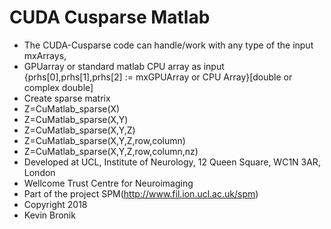 # CUDA Cusparse Matlab


 * The CUDA-Cusparse code can handle/work with  any type of the input mxArrays, 
 * GPUarray or standard matlab CPU array as input {prhs[0],prhs[1],prhs[2]  := mxGPUArray or CPU Array}[double or complex double]
 * Create sparse matrix  
 * Z=CuMatlab_sparse(X) 
 * Z=CuMatlab_sparse(X,Y)
 * Z=CuMatlab_sparse(X,Y,Z)
 * Z=CuMatlab_sparse(X,Y,Z,row,column) 
 * Z=CuMatlab_sparse(X,Y,Z,row,column,nz)
 * Developed at UCL, Institute of Neurology, 12 Queen Square, WC1N 3AR, London
 * Wellcome Trust Centre for Neuroimaging
 * Part of the project SPM(http://www.fil.ion.ucl.ac.uk/spm)
 * Copyright 2018
 * Kevin Bronik

 
